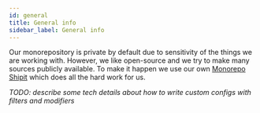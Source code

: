 ```yaml
---
id: general
title: General info
sidebar_label: General info
---
```


Our monorepository is private by default due to sensitivity of the things we are working with. However, we like open-source and we try to make many sources publicly available. To make it happen we use our own [Monorepo Shipit](https://gitlab.skypicker.com/incubator/universe/tree/master/src/core/monorepo-shipit) which does all the hard work for us.

_TODO: describe some tech details about how to write custom configs with filters and modifiers_
